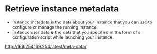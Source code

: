 # Retrieve instance metadata
* Instance metadata is the data about your instance that you can use to configure or manage the running instance.
* Instance user data is the data that you specified in the form of a configuration script while launching your instance.

http://169.254.169.254/latest/meta-data/